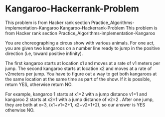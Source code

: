 # Kangaroo-Hackerrank-Problem
This problem is from Hacker rank section Practice_Algorithms-implementation-Kangaroo
Kangaroo-Hackerrank-Problem
This problem is from Hacker rank section Practice_Algorithms-implementation-Kangaroo

You are choreographing a circus show with various animals. For one act, you are given two kangaroos on a number line ready to jump in the positive direction (i.e, toward positive infinity).

The first kangaroo starts at location x1 and moves at a rate of v1 meters per jump. The second kangaroo starts at location x2 and moves at a rate of v2meters per jump. You have to figure out a way to get both kangaroos at the same location at the same time as part of the show. If it is possible, return YES, otherwise return NO.

For example, kangaroo 1 starts at x1=2 with a jump distance v1=1 and kangaroo 2 starts at x2=1 with a jump distance of v2=2 . After one jump, they are both at x=3, (x1+v1=2+1, x2+v2=1+2), so our answer is YES otherwise NO.
